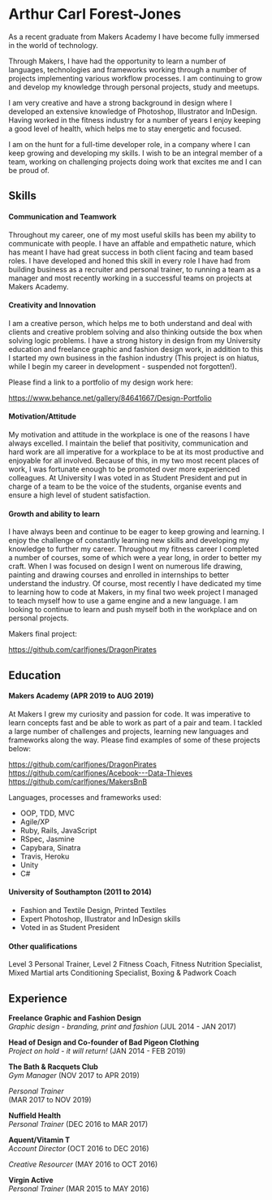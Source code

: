 # Arthur Carl Forest-Jones

As a recent graduate from Makers Academy I have become fully immersed in the world of technology.

Through Makers, I have had the opportunity to learn a number of languages, technologies and frameworks working through a number of projects implementing various workflow processes. I am continuing to grow and develop my knowledge through personal projects, study and meetups.

I am very creative and have a strong background in design where I developed an extensive knowledge of Photoshop, Illustrator and InDesign. Having worked in the fitness industry for a number of years I enjoy keeping a good level of health, which helps me to stay energetic and focused.

I am on the hunt for a full-time developer role, in a company where I can keep growing and developing my skills. I wish to be an integral member of a team, working on challenging projects doing work that excites me and I can be proud of.

## Skills

#### Communication and Teamwork

Throughout my career, one of my most useful skills has been my ability to communicate with people. I have an affable and empathetic nature, which has meant I have had great success in both client facing and team based roles. I have developed and honed this skill in every role I have had from building business as a recruiter and personal trainer, to running a team as a manager and most recently working in a successful teams on projects at Makers Academy.

#### Creativity and Innovation

I am a creative person, which helps me to both understand and deal with clients and creative problem solving and also thinking outside the box when solving logic problems. I have a strong history in design from my University education and freelance graphic and fashion design work, in addition to this I started my own business in the fashion industry (This project is on hiatus, while I begin my career in development - suspended not forgotten!).

Please find a link to a portfolio of my design work here: 

https://www.behance.net/gallery/84641667/Design-Portfolio

#### Motivation/Attitude

My motivation and attitude in the workplace is one of the reasons I have always excelled. I maintain the belief that positivity, communication and hard work are all imperative for a workplace to be at its most productive and enjoyable for all involved. Because of this, in my two most recent places of work, I was fortunate enough to be promoted over more experienced colleagues. At University I was voted in as Student President and put in charge of a team to be the voice of the students, organise events and ensure a high level of student satisfaction.

#### Growth and ability to learn

I have always been and continue to be eager to keep growing and learning. I enjoy the challenge of constantly learning new skills and developing my knowledge to further my career. Throughout my fitness career I completed a number of courses, some of which were a year long, in order to better my craft. When I was focused on design I went on numerous life drawing, painting and drawing courses and enrolled in internships to better understand the industry. Of course, most recently I have dedicated my time to learning how to code at Makers, in my final two week project I managed to teach myself how to use a game engine and a new language. I am looking to continue to learn and push myself both in the workplace and on personal projects.

Makers final project: 

https://github.com/carlfjones/DragonPirates

## Education

#### Makers Academy (APR 2019 to AUG 2019)

At Makers I grew my curiosity and passion for code. It was imperative to learn concepts fast and be able to work as part of a pair and team. I tackled a large number of challenges and projects, learning new languages and frameworks along the way.
Please find examples of some of these projects below:

https://github.com/carlfjones/DragonPirates
https://github.com/carlfjones/Acebook---Data-Thieves
https://github.com/carlfjones/MakersBnB

Languages, processes and frameworks used:

- OOP, TDD, MVC
- Agile/XP
- Ruby, Rails, JavaScript
- RSpec, Jasmine
- Capybara, Sinatra
- Travis, Heroku
- Unity
- C#

#### University of Southampton (2011 to 2014)

- Fashion and Textile Design, Printed Textiles
- Expert Photoshop, Illustrator and InDesign skills
- Voted in as Student President

#### Other qualifications
Level 3 Personal Trainer, 
Level 2 Fitness Coach, 
Fitness Nutrition Specialist, 
Mixed Martial arts Conditioning Specialist, 
Boxing & Padwork Coach

## Experience

**Freelance Graphic and Fashion Design**    
*Graphic design - branding, print and fashion*
(JUL 2014 - JAN 2017)

**Head of Design and Co-founder of Bad Pigeon Clothing**    
*Project on hold - it will return!*
(JAN 2014 - FEB 2019)

**The Bath & Racquets Club**    
*Gym Manager*
(NOV 2017 to APR 2019) 

*Personal Trainer*  
(MAR 2017 to NOV 2019)

**Nuffield Health**    
*Personal Trainer*
(DEC 2016 to MAR 2017)

**Aquent/Vitamin T**    
*Account Director* 
(OCT 2016 to DEC 2016)

*Creative Resourcer*
(MAY 2016 to OCT 2016)

**Virgin Active**    
*Personal Trainer*
(MAR 2015 to MAY 2016)
